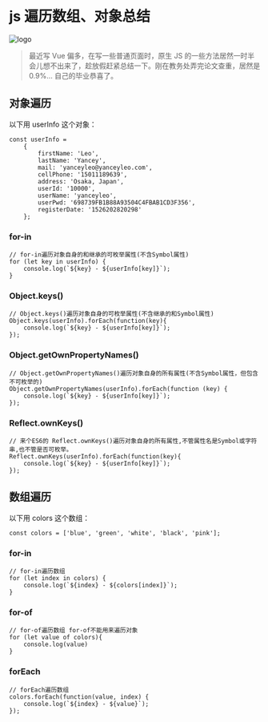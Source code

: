 # js 遍历数组、对象总结

![logo](https://edge.yancey.app/beg/pixiv58255799_0-1024x485.png)

> 最近写 Vue 偏多，在写一些普通页面时，原生 JS 的一些方法居然一时半会儿想不出来了，趁放假赶紧总结一下。刚在教务处弄完论文查重，居然是 0.9%... 自己的毕业恭喜了。

## 对象遍历

以下用 userInfo 这个对象：

```
const userInfo =
    {
        firstName: 'Leo',
        lastName: 'Yancey',
        mail: 'yanceyleo@yanceyleo.com',
        cellPhone: '15011189639',
        address: 'Osaka, Japan',
        userId: '10000',
        userName: 'yanceyleo',
        userPwd: '698739FB1B88A93504C4FBAB1CD3F356',
        registerDate: '1526202820298'
    };

```

### for-in

```
// for-in遍历对象自身的和继承的可枚举属性(不含Symbol属性)
for (let key in userInfo) {
    console.log(`${key} - ${userInfo[key]}`);
}

```

### Object.keys()

```
// Object.keys()遍历对象自身的可枚举属性(不含继承的和Symbol属性)
Object.keys(userInfo).forEach(function(key){
    console.log(`${key} - ${userInfo[key]}`);
});

```

### Object.getOwnPropertyNames()

```
// Object.getOwnPropertyNames()遍历对象自身的所有属性(不含Symbol属性，但包含不可枚举的)
Object.getOwnPropertyNames(userInfo).forEach(function (key) {
    console.log(`${key} - ${userInfo[key]}`);
});

```

### Reflect.ownKeys()

```
// 来个ES6的 Reflect.ownKeys()遍历对象自身的所有属性,不管属性名是Symbol或字符串,也不管是否可枚举。
Reflect.ownKeys(userInfo).forEach(function(key){
    console.log(`${key} - ${userInfo[key]}`);
});

```

## 数组遍历

以下用 colors 这个数组：

```
const colors = ['blue', 'green', 'white', 'black', 'pink'];

```

### for-in

```
// for-in遍历数组
for (let index in colors) {
    console.log(`${index} - ${colors[index]}`);
}

```

### for-of

```
// for-of遍历数组 for-of不能用来遍历对象
for (let value of colors){
    console.log(value)
}

```

### forEach

```
// forEach遍历数组
colors.forEach(function(value, index) {
    console.log(`${index} - ${value}`);
});
```
